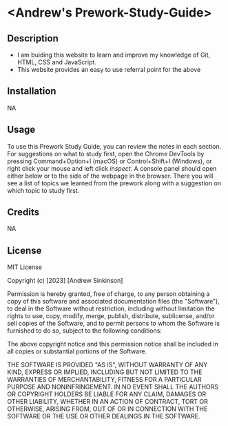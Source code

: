 # <Andrew's Prework-Study-Guide>

## Description
- I am buiding this website to learn and improve my knowledge of Git,  HTML, CSS and JavaScript.
- This website provides an easy to use referral point for the above


## Installation

NA

## Usage

To use this Prework Study Guide, you can review the notes in each section. For suggestions on what to study first, open the Chrome DevTools by pressing Command+Option+I (macOS) or Control+Shift+I (Windows), or right click your mouse and left click _inspect_. A console panel should open either below or to the side of the webpage in the browser. There you will see a list of topics we learned from the prework along with a suggestion on which topic to study first.

## Credits

NA

## License
MIT License

Copyright (c) [2023] [Andrew Sinkinson]

Permission is hereby granted, free of charge, to any person obtaining a copy
of this software and associated documentation files (the "Software"), to deal
in the Software without restriction, including without limitation the rights
to use, copy, modify, merge, publish, distribute, sublicense, and/or sell
copies of the Software, and to permit persons to whom the Software is
furnished to do so, subject to the following conditions:

The above copyright notice and this permission notice shall be included in all
copies or substantial portions of the Software.

THE SOFTWARE IS PROVIDED "AS IS", WITHOUT WARRANTY OF ANY KIND, EXPRESS OR
IMPLIED, INCLUDING BUT NOT LIMITED TO THE WARRANTIES OF MERCHANTABILITY,
FITNESS FOR A PARTICULAR PURPOSE AND NONINFRINGEMENT. IN NO EVENT SHALL THE
AUTHORS OR COPYRIGHT HOLDERS BE LIABLE FOR ANY CLAIM, DAMAGES OR OTHER
LIABILITY, WHETHER IN AN ACTION OF CONTRACT, TORT OR OTHERWISE, ARISING FROM,
OUT OF OR IN CONNECTION WITH THE SOFTWARE OR THE USE OR OTHER DEALINGS IN THE
SOFTWARE.